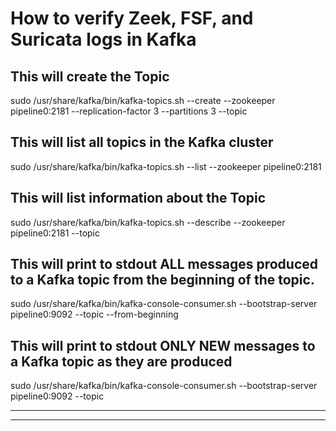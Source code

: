 # How to verify Zeek, FSF, and Suricata logs in Kafka

## This will create the Topic
sudo /usr/share/kafka/bin/kafka-topics.sh --create --zookeeper pipeline0:2181 --replication-factor 3 --partitions 3 --topic <topicname>

## This will list all topics in the Kafka cluster
sudo /usr/share/kafka/bin/kafka-topics.sh --list --zookeeper pipeline0:2181

## This will list information about the Topic
sudo /usr/share/kafka/bin/kafka-topics.sh --describe --zookeeper pipeline0:2181 --topic <topicname>

## This will print to stdout ALL messages produced to a Kafka topic from the beginning of the topic.
sudo /usr/share/kafka/bin/kafka-console-consumer.sh --bootstrap-server pipeline0:9092 --topic <topicname>--from-beginning

## This will print to stdout ONLY NEW messages to a Kafka topic as they are produced
sudo /usr/share/kafka/bin/kafka-console-consumer.sh --bootstrap-server pipeline0:9092 --topic <topicname>

---
---

